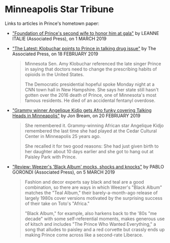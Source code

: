 # Minneapolis Star Tribune

Links to articles in Prince's hometown paper:

 - ["Foundation of Prince's second wife to honor him at gala"](http://www.startribune.com/foundation-of-prince-s-second-wife-to-honor-him-at-gala/506568702/) by LEANNE ITALIE (Associated Press), on 1 MARCH 2019
  
 - ["The Latest: Klobuchar points to Prince in talking drug issue"](http://www.startribune.com/the-latest-klobuchar-points-to-prince-in-talking-drug-issue/506023432/) by The Associated Press, on 18 FEBRUARY 2019
  
     > Minnesota Sen. Amy Klobuchar referenced the late singer Prince in saying that doctors need to change the prescribing habits of opioids in the United States.
     >
     > The Democratic presidential hopeful spoke Monday night at a CNN town hall in New Hampshire. She says her state still hasn't gotten over the 2016 death of Prince, one of Minnesota's most famous residents. He died of an accidental fentanyl overdose.
  
 - ["Grammy winner Angelique Kidjo gets Afro funky covering Talking Heads in Minneapolis"](http://www.startribune.com/grammy-winner-angelique-kidjo-gets-afro-funky-covering-talking-heads-in-minneapolis/506087722/) by Jon Bream, on 20 FEBRUARY 2019
  
     > She remembered it. Grammy-winning African star Angelique Kidjo remembered the last time she had played at the Cedar Cultural Center in Minneapolis 25 years ago.
     >
     > She recalled it for two good reasons: She had just given birth to her daughter about 10 days earlier and she got to hang out at Paisley Park with Prince.

 - ["Review: Weezer's 'Black Album' mocks, shocks and knocks"](http://www.startribune.com/review-weezer-s-black-album-mocks-shocks-and-knocks/506721302/) by PABLO GORONDI (Associated Press), on 5 MARCH 2019
 
      > Fashion and decor experts say black and teal are a good combination, so there are ways in which Weezer's "Black Album" matches the "Teal Album," their barely-a-month-ago release of largely 1980s cover versions motivated by the surprising success of their take on Toto's "Africa."
      > 
      > "Black Album," for example, also harkens back to the '80s "me decade" with some self-referential moments, makes generous use of kitsch and includes "The Prince Who Wanted Everything," a song that alludes to paisley and a red corvette but crassly ends up making Prince come across like a second-rate Liberace.
